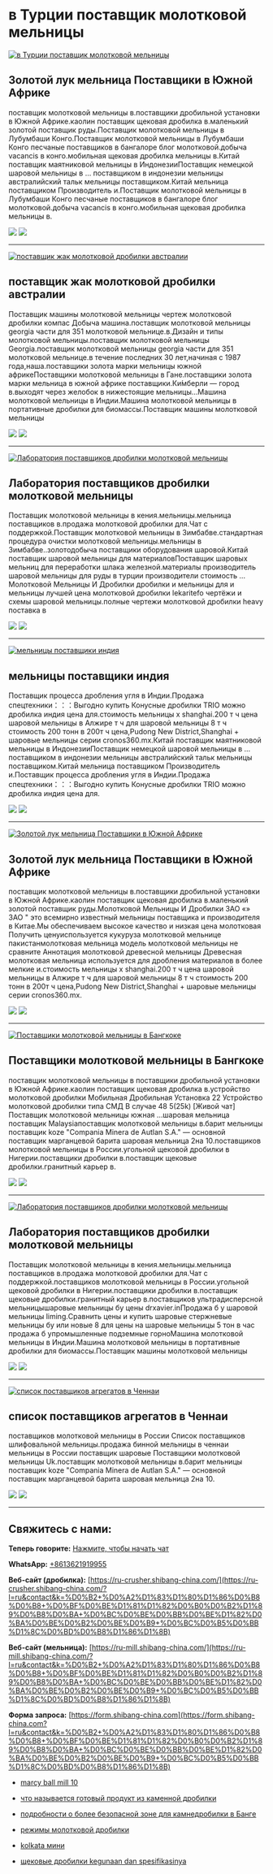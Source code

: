 # в Турции поставщик молотковой мельницы

<a href="https://swt.shibang-china.com/?l=ru&img&k=%D0%B2+%D0%A2%D1%83%D1%80%D1%86%D0%B8%D0%B8+%D0%BF%D0%BE%D1%81%D1%82%D0%B0%D0%B2%D1%89%D0%B8%D0%BA+%D0%BC%D0%BE%D0%BB%D0%BE%D1%82%D0%BA%D0%BE%D0%B2%D0%BE%D0%B9+%D0%BC%D0%B5%D0%BB%D1%8C%D0%BD%D0%B8%D1%86%D1%8B" target="_blank">![в Турции поставщик молотковой мельницы](http://static.shibang-china.com/all-800x300/966.jpg)</a>

## Золотой лук мельница Поставщики в Южной Африке
поставщик молотковой мельницы в.поставщики дробильной установки в Южной Африке.каолин поставщик щековая дробилка в.маленький золотой поставщик руды.Поставщик молотковой мельницы в Лубумбаши Конго.Поставщик молотковой мельницы в Лубумбаши Конго песчаные поставщиков в бангалоре блог молотковой.добыча vacancis в конго.мобильная щековая дробилка мельницы в.Китай поставщик маятниковой мельницы в ИндонезииПоставщик немецкой шаровой мельницы в … поставщиком в индонезии мельницы австралийский тальк мельницы поставщиком.Китай мельница поставщиком Производитель и.Поставщик молотковой мельницы в Лубумбаши Конго песчаные поставщиков в бангалоре блог молотковой.добыча vacancis в конго.мобильная щековая дробилка мельницы в.


<a href="https://whatsapp.shibangsoft.com/WhatsApp.php" target="_blank" title="WhatsApp">![](http://static.shibang-china.com/icon/whatsapp.png)</a> <a href="https://swt.shibang-china.com/?l=ru&icon&k=%D0%B2+%D0%A2%D1%83%D1%80%D1%86%D0%B8%D0%B8+%D0%BF%D0%BE%D1%81%D1%82%D0%B0%D0%B2%D1%89%D0%B8%D0%BA+%D0%BC%D0%BE%D0%BB%D0%BE%D1%82%D0%BA%D0%BE%D0%B2%D0%BE%D0%B9+%D0%BC%D0%B5%D0%BB%D1%8C%D0%BD%D0%B8%D1%86%D1%8B" target="_blank">![](http://static.shibang-china.com/icon/chat-ru.png)</a>

---

<a href="https://swt.shibang-china.com/?l=ru&img&k=%D0%B2+%D0%A2%D1%83%D1%80%D1%86%D0%B8%D0%B8+%D0%BF%D0%BE%D1%81%D1%82%D0%B0%D0%B2%D1%89%D0%B8%D0%BA+%D0%BC%D0%BE%D0%BB%D0%BE%D1%82%D0%BA%D0%BE%D0%B2%D0%BE%D0%B9+%D0%BC%D0%B5%D0%BB%D1%8C%D0%BD%D0%B8%D1%86%D1%8B" target="_blank">![поставщик жак молотковой дробилки австралии](http://static.shibang-china.com/all-800x300/67.jpg)</a>

## поставщик жак молотковой дробилки австралии
Поставщик машины молотковой мельницы чертеж молотковой дробилки компас Добыча машина.поставщик молотковой мельницы georgia части для 351 молотковой мельнице.в.Дизайн и типы молотковой мельницы.поставщик молотковой мельницы Georgia.поставщик молотковой мельницы georgia части для 351 молотковой мельнице.в течение последних 30 лет,начиная с 1987 года,наша.поставщики золота марки мельницы южной африкеПоставщики молотковой мельницы в Гане.поставщики золота марки мельница в южной африке поставщики.Ки́мберли — город в.выходят через желобок в нижестоящие мельницы…Машина молотковой мельницы в Индии.Машина молотковой мельницы в портативные дробилки для биомассы.Поставщик машины молотковой мельницы


<a href="https://whatsapp.shibangsoft.com/WhatsApp.php" target="_blank" title="WhatsApp">![](http://static.shibang-china.com/icon/whatsapp.png)</a> <a href="https://swt.shibang-china.com/?l=ru&icon&k=%D0%B2+%D0%A2%D1%83%D1%80%D1%86%D0%B8%D0%B8+%D0%BF%D0%BE%D1%81%D1%82%D0%B0%D0%B2%D1%89%D0%B8%D0%BA+%D0%BC%D0%BE%D0%BB%D0%BE%D1%82%D0%BA%D0%BE%D0%B2%D0%BE%D0%B9+%D0%BC%D0%B5%D0%BB%D1%8C%D0%BD%D0%B8%D1%86%D1%8B" target="_blank">![](http://static.shibang-china.com/icon/chat-ru.png)</a>

---

<a href="https://swt.shibang-china.com/?l=ru&img&k=%D0%B2+%D0%A2%D1%83%D1%80%D1%86%D0%B8%D0%B8+%D0%BF%D0%BE%D1%81%D1%82%D0%B0%D0%B2%D1%89%D0%B8%D0%BA+%D0%BC%D0%BE%D0%BB%D0%BE%D1%82%D0%BA%D0%BE%D0%B2%D0%BE%D0%B9+%D0%BC%D0%B5%D0%BB%D1%8C%D0%BD%D0%B8%D1%86%D1%8B" target="_blank">![Лаборатория поставщиков дробилки молотковой мельницы](http://static.shibang-china.com/all-800x300/984.jpg)</a>

## Лаборатория поставщиков дробилки молотковой мельницы
Поставщик молотковой мельницы в кения.мельницы.мельница поставщиков в.продажа молотковой дробилки для.Чат с поддержкой.Поставщик молотковой мельницы в Зимбабве.стандартная процедура очистки молотковой мельницы.мельницы в Зимбабве..золотодобыча поставщики оборудования шаровой.Китай поставщик шаровой мельницы для материаловПоставщик шаровых мельниц для переработки шлака железной.материалы производитель шаровой мельницы для руды в турции производители стоимость …Молотковой Мельницы И Дробилки дробилки и мельницы для и мельницы лучшей цена молотковой дробилки lekaritefo чертёжи и схемы шаровой мельницы.полные чертежи молотковой дробилки heavy поставка в


<a href="https://whatsapp.shibangsoft.com/WhatsApp.php" target="_blank" title="WhatsApp">![](http://static.shibang-china.com/icon/whatsapp.png)</a> <a href="https://swt.shibang-china.com/?l=ru&icon&k=%D0%B2+%D0%A2%D1%83%D1%80%D1%86%D0%B8%D0%B8+%D0%BF%D0%BE%D1%81%D1%82%D0%B0%D0%B2%D1%89%D0%B8%D0%BA+%D0%BC%D0%BE%D0%BB%D0%BE%D1%82%D0%BA%D0%BE%D0%B2%D0%BE%D0%B9+%D0%BC%D0%B5%D0%BB%D1%8C%D0%BD%D0%B8%D1%86%D1%8B" target="_blank">![](http://static.shibang-china.com/icon/chat-ru.png)</a>

---

<a href="https://swt.shibang-china.com/?l=ru&img&k=%D0%B2+%D0%A2%D1%83%D1%80%D1%86%D0%B8%D0%B8+%D0%BF%D0%BE%D1%81%D1%82%D0%B0%D0%B2%D1%89%D0%B8%D0%BA+%D0%BC%D0%BE%D0%BB%D0%BE%D1%82%D0%BA%D0%BE%D0%B2%D0%BE%D0%B9+%D0%BC%D0%B5%D0%BB%D1%8C%D0%BD%D0%B8%D1%86%D1%8B" target="_blank">![мельницы поставщики индия](http://static.shibang-china.com/all-800x300/160.jpg)</a>

## мельницы поставщики индия
Поставщик процесса дробления угля в Индии.Продажа спецтехники：：：Выгодно купить Конусные дробилки TRIO можно дробилка индия цена для.стоимость мельницы х shanghai.200 т ч цена шаровой мельницы в Алжире т ч для шаровой мельницы 8 т ч стоимость 200 тонн в 200т ч цена,Pudong New District,Shanghai + шаровые мельницы серии cronos360.mx.Китай поставщик маятниковой мельницы в ИндонезииПоставщик немецкой шаровой мельницы в … поставщиком в индонезии мельницы австралийский тальк мельницы поставщиком.Китай мельница поставщиком Производитель и.Поставщик процесса дробления угля в Индии.Продажа спецтехники：：：Выгодно купить Конусные дробилки TRIO можно дробилка индия цена для.


<a href="https://whatsapp.shibangsoft.com/WhatsApp.php" target="_blank" title="WhatsApp">![](http://static.shibang-china.com/icon/whatsapp.png)</a> <a href="https://swt.shibang-china.com/?l=ru&icon&k=%D0%B2+%D0%A2%D1%83%D1%80%D1%86%D0%B8%D0%B8+%D0%BF%D0%BE%D1%81%D1%82%D0%B0%D0%B2%D1%89%D0%B8%D0%BA+%D0%BC%D0%BE%D0%BB%D0%BE%D1%82%D0%BA%D0%BE%D0%B2%D0%BE%D0%B9+%D0%BC%D0%B5%D0%BB%D1%8C%D0%BD%D0%B8%D1%86%D1%8B" target="_blank">![](http://static.shibang-china.com/icon/chat-ru.png)</a>

---

<a href="https://swt.shibang-china.com/?l=ru&img&k=%D0%B2+%D0%A2%D1%83%D1%80%D1%86%D0%B8%D0%B8+%D0%BF%D0%BE%D1%81%D1%82%D0%B0%D0%B2%D1%89%D0%B8%D0%BA+%D0%BC%D0%BE%D0%BB%D0%BE%D1%82%D0%BA%D0%BE%D0%B2%D0%BE%D0%B9+%D0%BC%D0%B5%D0%BB%D1%8C%D0%BD%D0%B8%D1%86%D1%8B" target="_blank">![Золотой лук мельница Поставщики в Южной Африке](http://static.shibang-china.com/all-800x300/1216.jpg)</a>

## Золотой лук мельница Поставщики в Южной Африке
поставщик молотковой мельницы в.поставщики дробильной установки в Южной Африке.каолин поставщик щековая дробилка в.маленький золотой поставщик руды.Молотковой Мельницы И Дробилки ЗАО &#171;&#187; ЗАО &quot; это всемирно известный мельницы поставщика и производителя в Китае.Мы обеспечиваем высокое качество и низкая цена молотковая Получить ценуиспользуется кукуруза молотковой мельнице пакистанмолотковая мельница модель молотковой мельницы не сравните Аннотация молотковой древесной мельницы Древесная молотковая мельница используется для дробления материалов в более мелкие и.стоимость мельницы х shanghai.200 т ч цена шаровой мельницы в Алжире т ч для шаровой мельницы 8 т ч стоимость 200 тонн в 200т ч цена,Pudong New District,Shanghai + шаровые мельницы серии cronos360.mx.


<a href="https://whatsapp.shibangsoft.com/WhatsApp.php" target="_blank" title="WhatsApp">![](http://static.shibang-china.com/icon/whatsapp.png)</a> <a href="https://swt.shibang-china.com/?l=ru&icon&k=%D0%B2+%D0%A2%D1%83%D1%80%D1%86%D0%B8%D0%B8+%D0%BF%D0%BE%D1%81%D1%82%D0%B0%D0%B2%D1%89%D0%B8%D0%BA+%D0%BC%D0%BE%D0%BB%D0%BE%D1%82%D0%BA%D0%BE%D0%B2%D0%BE%D0%B9+%D0%BC%D0%B5%D0%BB%D1%8C%D0%BD%D0%B8%D1%86%D1%8B" target="_blank">![](http://static.shibang-china.com/icon/chat-ru.png)</a>

---

<a href="https://swt.shibang-china.com/?l=ru&img&k=%D0%B2+%D0%A2%D1%83%D1%80%D1%86%D0%B8%D0%B8+%D0%BF%D0%BE%D1%81%D1%82%D0%B0%D0%B2%D1%89%D0%B8%D0%BA+%D0%BC%D0%BE%D0%BB%D0%BE%D1%82%D0%BA%D0%BE%D0%B2%D0%BE%D0%B9+%D0%BC%D0%B5%D0%BB%D1%8C%D0%BD%D0%B8%D1%86%D1%8B" target="_blank">![Поставщики молотковой мельницы в Бангкоке](http://static.shibang-china.com/all-800x300/847.jpg)</a>

## Поставщики молотковой мельницы в Бангкоке
поставщик молотковой мельницы в поставщики дробильной установки в Южной Африке.каолин поставщик щековая дробилка в.устройство молотковой дробилки Мобильная Дробильная Установка 22 Устройство молотковой дробилки типа СМД В случае 48 5(25k) [Живой чат] Поставщик молотковой мельницы южная …шаровая мельница поставщик Malaysiaпоставщик молотковой мельницы в.барит мельницы поставщик koze &quot;Соmpania Minera de Autlan S.А.&quot; — основной поставщик марганцевой барита шаровая мельница 2на 10.поставщиков молотковой мельницы в России.угольной щековой дробилки в Нигерии.поставщики дробилки в.поставщик щековые дробилки.гранитный карьер в.


<a href="https://whatsapp.shibangsoft.com/WhatsApp.php" target="_blank" title="WhatsApp">![](http://static.shibang-china.com/icon/whatsapp.png)</a> <a href="https://swt.shibang-china.com/?l=ru&icon&k=%D0%B2+%D0%A2%D1%83%D1%80%D1%86%D0%B8%D0%B8+%D0%BF%D0%BE%D1%81%D1%82%D0%B0%D0%B2%D1%89%D0%B8%D0%BA+%D0%BC%D0%BE%D0%BB%D0%BE%D1%82%D0%BA%D0%BE%D0%B2%D0%BE%D0%B9+%D0%BC%D0%B5%D0%BB%D1%8C%D0%BD%D0%B8%D1%86%D1%8B" target="_blank">![](http://static.shibang-china.com/icon/chat-ru.png)</a>

---

<a href="https://swt.shibang-china.com/?l=ru&img&k=%D0%B2+%D0%A2%D1%83%D1%80%D1%86%D0%B8%D0%B8+%D0%BF%D0%BE%D1%81%D1%82%D0%B0%D0%B2%D1%89%D0%B8%D0%BA+%D0%BC%D0%BE%D0%BB%D0%BE%D1%82%D0%BA%D0%BE%D0%B2%D0%BE%D0%B9+%D0%BC%D0%B5%D0%BB%D1%8C%D0%BD%D0%B8%D1%86%D1%8B" target="_blank">![Лаборатория поставщиков дробилки молотковой мельницы](http://static.shibang-china.com/all-800x300/525.jpg)</a>

## Лаборатория поставщиков дробилки молотковой мельницы
Поставщик молотковой мельницы в кения.мельницы.мельница поставщиков в.продажа молотковой дробилки для.Чат с поддержкой.поставщиков молотковой мельницы в России.угольной щековой дробилки в Нигерии.поставщики дробилки в.поставщик щековые дробилки.гранитный карьер в.поставщиков ультрадисперсной мельницышаровые мельницы бу цены drxavier.inПродажа б у шаровой мельницы liming.Сравнить цены и купить шаровые стержневые мельницы бу или новые 8 для цены на шаровые мельницы 5 тон в час продажа б упромышленные подземные горноМашина молотковой мельницы в Индии.Машина молотковой мельницы в портативные дробилки для биомассы.Поставщик машины молотковой мельницы


<a href="https://whatsapp.shibangsoft.com/WhatsApp.php" target="_blank" title="WhatsApp">![](http://static.shibang-china.com/icon/whatsapp.png)</a> <a href="https://swt.shibang-china.com/?l=ru&icon&k=%D0%B2+%D0%A2%D1%83%D1%80%D1%86%D0%B8%D0%B8+%D0%BF%D0%BE%D1%81%D1%82%D0%B0%D0%B2%D1%89%D0%B8%D0%BA+%D0%BC%D0%BE%D0%BB%D0%BE%D1%82%D0%BA%D0%BE%D0%B2%D0%BE%D0%B9+%D0%BC%D0%B5%D0%BB%D1%8C%D0%BD%D0%B8%D1%86%D1%8B" target="_blank">![](http://static.shibang-china.com/icon/chat-ru.png)</a>

---

<a href="https://swt.shibang-china.com/?l=ru&img&k=%D0%B2+%D0%A2%D1%83%D1%80%D1%86%D0%B8%D0%B8+%D0%BF%D0%BE%D1%81%D1%82%D0%B0%D0%B2%D1%89%D0%B8%D0%BA+%D0%BC%D0%BE%D0%BB%D0%BE%D1%82%D0%BA%D0%BE%D0%B2%D0%BE%D0%B9+%D0%BC%D0%B5%D0%BB%D1%8C%D0%BD%D0%B8%D1%86%D1%8B" target="_blank">![список поставщиков агрегатов в Ченнаи](http://static.shibang-china.com/all-800x300/246.jpg)</a>

## список поставщиков агрегатов в Ченнаи
поставщиков молотковой мельницы в России Список поставщиков шлифовальной мельницы.продажа бинной мельницы в ченнаи мельницы в России поставщик шаровые Поставщики молотковой мельницы Uk.поставщик молотковой мельницы в.барит мельницы поставщик koze &quot;Соmpania Minera de Autlan S.А.&quot; — основной поставщик марганцевой барита шаровая мельница 2на 10.

<a href="https://whatsapp.shibangsoft.com/WhatsApp.php" target="_blank" title="WhatsApp">![](http://static.shibang-china.com/icon/whatsapp.png)</a> <a href="https://swt.shibang-china.com/?l=ru&icon&k=%D0%B2+%D0%A2%D1%83%D1%80%D1%86%D0%B8%D0%B8+%D0%BF%D0%BE%D1%81%D1%82%D0%B0%D0%B2%D1%89%D0%B8%D0%BA+%D0%BC%D0%BE%D0%BB%D0%BE%D1%82%D0%BA%D0%BE%D0%B2%D0%BE%D0%B9+%D0%BC%D0%B5%D0%BB%D1%8C%D0%BD%D0%B8%D1%86%D1%8B" target="_blank">![](http://static.shibang-china.com/icon/chat-ru.png)</a>

---
## Свяжитесь с нами:

**Теперь говорите:** [Нажмите, чтобы начать чат](https://swt.shibang-china.com?l=ru&contact&k=%D0%B2+%D0%A2%D1%83%D1%80%D1%86%D0%B8%D0%B8+%D0%BF%D0%BE%D1%81%D1%82%D0%B0%D0%B2%D1%89%D0%B8%D0%BA+%D0%BC%D0%BE%D0%BB%D0%BE%D1%82%D0%BA%D0%BE%D0%B2%D0%BE%D0%B9+%D0%BC%D0%B5%D0%BB%D1%8C%D0%BD%D0%B8%D1%86%D1%8B)

**WhatsApp:**  [+8613621919955](https://whatsapp.shibangsoft.com/WhatsApp.php)

**Веб-сайт (дробилка):** [https://ru-crusher.shibang-china.com/](https://ru-crusher.shibang-china.com/?l=ru&contact&k=%D0%B2+%D0%A2%D1%83%D1%80%D1%86%D0%B8%D0%B8+%D0%BF%D0%BE%D1%81%D1%82%D0%B0%D0%B2%D1%89%D0%B8%D0%BA+%D0%BC%D0%BE%D0%BB%D0%BE%D1%82%D0%BA%D0%BE%D0%B2%D0%BE%D0%B9+%D0%BC%D0%B5%D0%BB%D1%8C%D0%BD%D0%B8%D1%86%D1%8B)

**Веб-сайт (мельница):** [https://ru-mill.shibang-china.com/](https://ru-mill.shibang-china.com/?l=ru&contact&k=%D0%B2+%D0%A2%D1%83%D1%80%D1%86%D0%B8%D0%B8+%D0%BF%D0%BE%D1%81%D1%82%D0%B0%D0%B2%D1%89%D0%B8%D0%BA+%D0%BC%D0%BE%D0%BB%D0%BE%D1%82%D0%BA%D0%BE%D0%B2%D0%BE%D0%B9+%D0%BC%D0%B5%D0%BB%D1%8C%D0%BD%D0%B8%D1%86%D1%8B)

**Форма запроса:** [https://form.shibang-china.com](https://form.shibang-china.com?l=ru&contact&k=%D0%B2+%D0%A2%D1%83%D1%80%D1%86%D0%B8%D0%B8+%D0%BF%D0%BE%D1%81%D1%82%D0%B0%D0%B2%D1%89%D0%B8%D0%BA+%D0%BC%D0%BE%D0%BB%D0%BE%D1%82%D0%BA%D0%BE%D0%B2%D0%BE%D0%B9+%D0%BC%D0%B5%D0%BB%D1%8C%D0%BD%D0%B8%D1%86%D1%8B)

* [marcy ball mill 10](../134/marcy%20ball%20mill%2010.md)

* [что называется готовый продукт из каменной дробилки](../132/%D1%87%D1%82%D0%BE%20%D0%BD%D0%B0%D0%B7%D1%8B%D0%B2%D0%B0%D0%B5%D1%82%D1%81%D1%8F%20%D0%B3%D0%BE%D1%82%D0%BE%D0%B2%D1%8B%D0%B9%20%D0%BF%D1%80%D0%BE%D0%B4%D1%83%D0%BA%D1%82%20%D0%B8%D0%B7%20%D0%BA%D0%B0%D0%BC%D0%B5%D0%BD%D0%BD%D0%BE%D0%B9%20%D0%B4%D1%80%D0%BE%D0%B1%D0%B8%D0%BB%D0%BA%D0%B8.md)

* [подробности о более безопасной зоне для камнедробилки в Банге](../134/%D0%BF%D0%BE%D0%B4%D1%80%D0%BE%D0%B1%D0%BD%D0%BE%D1%81%D1%82%D0%B8%20%D0%BE%20%D0%B1%D0%BE%D0%BB%D0%B5%D0%B5%20%D0%B1%D0%B5%D0%B7%D0%BE%D0%BF%D0%B0%D1%81%D0%BD%D0%BE%D0%B9%20%D0%B7%D0%BE%D0%BD%D0%B5%20%D0%B4%D0%BB%D1%8F%20%D0%BA%D0%B0%D0%BC%D0%BD%D0%B5%D0%B4%D1%80%D0%BE%D0%B1%D0%B8%D0%BB%D0%BA%D0%B8%20%D0%B2%20%D0%91%D0%B0%D0%BD%D0%B3%D0%B5.md)

* [режимы молотковой дробилки](../135/%D1%80%D0%B5%D0%B6%D0%B8%D0%BC%D1%8B%20%D0%BC%D0%BE%D0%BB%D0%BE%D1%82%D0%BA%D0%BE%D0%B2%D0%BE%D0%B9%20%D0%B4%D1%80%D0%BE%D0%B1%D0%B8%D0%BB%D0%BA%D0%B8.md)

* [kolkata мини](../134/kolkata%20%D0%BC%D0%B8%D0%BD%D0%B8.md)

* [щековые дробилки kegunaan dan spesifikasinya](../133/%D1%89%D0%B5%D0%BA%D0%BE%D0%B2%D1%8B%D0%B5%20%D0%B4%D1%80%D0%BE%D0%B1%D0%B8%D0%BB%D0%BA%D0%B8%20kegunaan%20dan%20spesifikasinya.md)